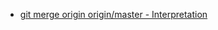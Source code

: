 
- [git merge origin origin/master - Interpretation](https://superuser.com/questions/1463945/git-merge-origin-origin-master-interpretation)